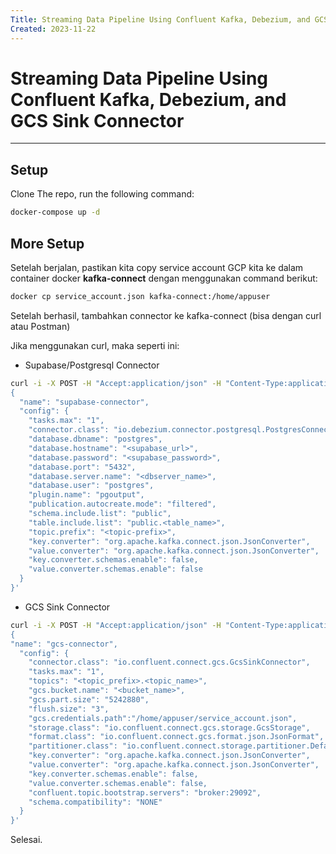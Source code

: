 ```yaml
---
Title: Streaming Data Pipeline Using Confluent Kafka, Debezium, and GCS Sink Connector
Created: 2023-11-22
---
```

# Streaming Data Pipeline Using Confluent Kafka, Debezium, and GCS Sink Connector

---
## Setup

Clone The repo, run the following command:
```bash
docker-compose up -d
```

## More Setup

Setelah berjalan, pastikan kita copy service account GCP kita ke dalam container docker **kafka-connect** dengan menggunakan command berikut:
```bash
docker cp service_account.json kafka-connect:/home/appuser
```

Setelah berhasil, tambahkan connector ke kafka-connect (bisa dengan curl atau Postman)

Jika menggunakan curl, maka seperti ini:

- Supabase/Postgresql Connector
```bash
curl -i -X POST -H "Accept:application/json" -H "Content-Type:application/json" localhost:8083/connectors/ -d '
{
  "name": "supabase-connector",
  "config": {
    "tasks.max": "1",
    "connector.class": "io.debezium.connector.postgresql.PostgresConnector",
    "database.dbname": "postgres",
    "database.hostname": "<supabase_url>",
    "database.password": "<supabase_password>",
    "database.port": "5432",
    "database.server.name": "<dbserver_name>",
    "database.user": "postgres",
    "plugin.name": "pgoutput",
    "publication.autocreate.mode": "filtered",
    "schema.include.list": "public",
    "table.include.list": "public.<table_name>",
    "topic.prefix": "<topic-prefix>",
    "key.converter": "org.apache.kafka.connect.json.JsonConverter",
    "value.converter": "org.apache.kafka.connect.json.JsonConverter",
    "key.converter.schemas.enable": false,
	"value.converter.schemas.enable": false
  }
}'
```

- GCS Sink Connector
``` bash
curl -i -X POST -H "Accept:application/json" -H "Content-Type:application/json" localhost:8083/connectors/ -d '
{
"name": "gcs-connector",
  "config": {
    "connector.class": "io.confluent.connect.gcs.GcsSinkConnector",
    "tasks.max": "1",
    "topics": "<topic_prefix>.<topic_name>",
    "gcs.bucket.name": "<bucket_name>",
    "gcs.part.size": "5242880",
    "flush.size": "3",
    "gcs.credentials.path":"/home/appuser/service_account.json",
    "storage.class": "io.confluent.connect.gcs.storage.GcsStorage",
    "format.class": "io.confluent.connect.gcs.format.json.JsonFormat",
    "partitioner.class": "io.confluent.connect.storage.partitioner.DefaultPartitioner",
    "key.converter": "org.apache.kafka.connect.json.JsonConverter",
    "value.converter": "org.apache.kafka.connect.json.JsonConverter",
    "key.converter.schemas.enable": false,
	"value.converter.schemas.enable": false,
    "confluent.topic.bootstrap.servers": "broker:29092",
    "schema.compatibility": "NONE"
  }
}'
```

Selesai.
